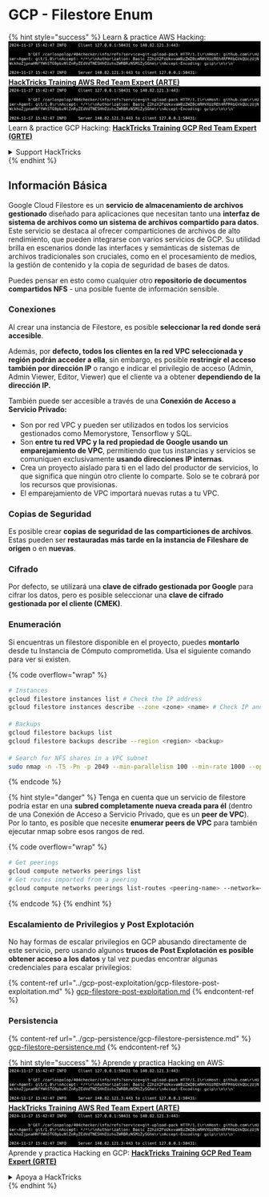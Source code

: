 # GCP - Filestore Enum

{% hint style="success" %}
Learn & practice AWS Hacking:<img src="../../../.gitbook/assets/image (1).png" alt="" data-size="line">[**HackTricks Training AWS Red Team Expert (ARTE)**](https://training.hacktricks.xyz/courses/arte)<img src="../../../.gitbook/assets/image (1).png" alt="" data-size="line">\
Learn & practice GCP Hacking: <img src="../../../.gitbook/assets/image (2).png" alt="" data-size="line">[**HackTricks Training GCP Red Team Expert (GRTE)**<img src="../../../.gitbook/assets/image (2).png" alt="" data-size="line">](https://training.hacktricks.xyz/courses/grte)

<details>

<summary>Support HackTricks</summary>

* Check the [**subscription plans**](https://github.com/sponsors/carlospolop)!
* **Join the** 💬 [**Discord group**](https://discord.gg/hRep4RUj7f) or the [**telegram group**](https://t.me/peass) or **follow** us on **Twitter** 🐦 [**@hacktricks\_live**](https://twitter.com/hacktricks\_live)**.**
* **Share hacking tricks by submitting PRs to the** [**HackTricks**](https://github.com/carlospolop/hacktricks) and [**HackTricks Cloud**](https://github.com/carlospolop/hacktricks-cloud) github repos.

</details>
{% endhint %}

## Información Básica

Google Cloud Filestore es un **servicio de almacenamiento de archivos gestionado** diseñado para aplicaciones que necesitan tanto una **interfaz de sistema de archivos como un sistema de archivos compartido para datos**. Este servicio se destaca al ofrecer comparticiones de archivos de alto rendimiento, que pueden integrarse con varios servicios de GCP. Su utilidad brilla en escenarios donde las interfaces y semánticas de sistemas de archivos tradicionales son cruciales, como en el procesamiento de medios, la gestión de contenido y la copia de seguridad de bases de datos.

Puedes pensar en esto como cualquier otro **repositorio de documentos compartidos NFS** - una posible fuente de información sensible.

### Conexiones

Al crear una instancia de Filestore, es posible **seleccionar la red donde será accesible**.

Además, por **defecto, todos los clientes en la red VPC seleccionada y región podrán acceder a ella**, sin embargo, es posible **restringir el acceso también por dirección IP** o rango e indicar el privilegio de acceso (Admin, Admin Viewer, Editor, Viewer) que el cliente va a obtener **dependiendo de la dirección IP.**

También puede ser accesible a través de una **Conexión de Acceso a Servicio Privado:**

* Son por red VPC y pueden ser utilizados en todos los servicios gestionados como Memorystore, Tensorflow y SQL.
* Son **entre tu red VPC y la red propiedad de Google usando un emparejamiento de VPC**, permitiendo que tus instancias y servicios se comuniquen exclusivamente **usando direcciones IP internas**.
* Crea un proyecto aislado para ti en el lado del productor de servicios, lo que significa que ningún otro cliente lo comparte. Solo se te cobrará por los recursos que provisionas.
* El emparejamiento de VPC importará nuevas rutas a tu VPC.

### Copias de Seguridad

Es posible crear **copias de seguridad de las comparticiones de archivos**. Estas pueden ser **restauradas más tarde en la instancia de Fileshare de origen** o en **nuevas**.

### Cifrado

Por defecto, se utilizará una **clave de cifrado gestionada por Google** para cifrar los datos, pero es posible seleccionar una **clave de cifrado gestionada por el cliente (CMEK)**.

### Enumeración

Si encuentras un filestore disponible en el proyecto, puedes **montarlo** desde tu Instancia de Cómputo comprometida. Usa el siguiente comando para ver si existen. 

{% code overflow="wrap" %}
```bash
# Instances
gcloud filestore instances list # Check the IP address
gcloud filestore instances describe --zone <zone> <name> # Check IP and access restrictions

# Backups
gcloud filestore backups list
gcloud filestore backups describe --region <region> <backup>

# Search for NFS shares in a VPC subnet
sudo nmap -n -T5 -Pn -p 2049 --min-parallelism 100 --min-rate 1000 --open 10.99.160.2/20
```
{% endcode %}

{% hint style="danger" %}
Tenga en cuenta que un servicio de filestore podría estar en una **subred completamente nueva creada para él** (dentro de una Conexión de Acceso a Servicio Privado, que es un **peer de VPC**).\
Por lo tanto, es posible que necesite **enumerar peers de VPC** para también ejecutar nmap sobre esos rangos de red.

{% code overflow="wrap" %}
```bash
# Get peerings
gcloud compute networks peerings list
# Get routes imported from a peering
gcloud compute networks peerings list-routes <peering-name> --network=<network-name> --region=<region> --direction=INCOMING
```
{% endcode %}
{% endhint %}

### Escalamiento de Privilegios y Post Explotación

No hay formas de escalar privilegios en GCP abusando directamente de este servicio, pero usando algunos **trucos de Post Explotación es posible obtener acceso a los datos** y tal vez puedas encontrar algunas credenciales para escalar privilegios:

{% content-ref url="../gcp-post-exploitation/gcp-filestore-post-exploitation.md" %}
[gcp-filestore-post-exploitation.md](../gcp-post-exploitation/gcp-filestore-post-exploitation.md)
{% endcontent-ref %}

### Persistencia

{% content-ref url="../gcp-persistence/gcp-filestore-persistence.md" %}
[gcp-filestore-persistence.md](../gcp-persistence/gcp-filestore-persistence.md)
{% endcontent-ref %}

{% hint style="success" %}
Aprende y practica Hacking en AWS:<img src="../../../.gitbook/assets/image (1).png" alt="" data-size="line">[**HackTricks Training AWS Red Team Expert (ARTE)**](https://training.hacktricks.xyz/courses/arte)<img src="../../../.gitbook/assets/image (1).png" alt="" data-size="line">\
Aprende y practica Hacking en GCP: <img src="../../../.gitbook/assets/image (2).png" alt="" data-size="line">[**HackTricks Training GCP Red Team Expert (GRTE)**<img src="../../../.gitbook/assets/image (2).png" alt="" data-size="line">](https://training.hacktricks.xyz/courses/grte)

<details>

<summary>Apoya a HackTricks</summary>

* Revisa los [**planes de suscripción**](https://github.com/sponsors/carlospolop)!
* **Únete al** 💬 [**grupo de Discord**](https://discord.gg/hRep4RUj7f) o al [**grupo de telegram**](https://t.me/peass) o **síguenos** en **Twitter** 🐦 [**@hacktricks\_live**](https://twitter.com/hacktricks\_live)**.**
* **Comparte trucos de hacking enviando PRs a los** [**HackTricks**](https://github.com/carlospolop/hacktricks) y [**HackTricks Cloud**](https://github.com/carlospolop/hacktricks-cloud) repositorios de github.

</details>
{% endhint %}
